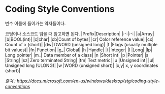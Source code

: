 # Coding Style Conventions


변수 이름에 들어가는 약자들이다.

코딩이나 소스코드 읽을 때 참고하면 된다.
|Prefix|Description|
|:-:|:-:|
|a|Array|
|b|BOOL(int)|
|c|char|
|cb|Count of bytes|
|cr|	Color reference value|
|cx|	Count of x (short)|
|dw|	DWORD (unsigned long)|
|f	|Flags (usually multiple bit values)|
|fn|	Function|
|g_|	Global|
|h	|Handle|
|i	|Integer|
|l	|Long|
|lp|	Long pointer|
|m_|	Data member of a class|
|n	|Short int|
|p	|Pointer|
|s	|String|
|sz|	Zero terminated String|
|tm|	Text metric|
|u	|Unsigned int|
|ul|	Unsigned long (ULONG)|
|w	|WORD (unsigned short)|
|x,y|	x, y coordinates (short)|

_출처 : https://docs.microsoft.com/en-us/windows/desktop/stg/coding-style-conventions_